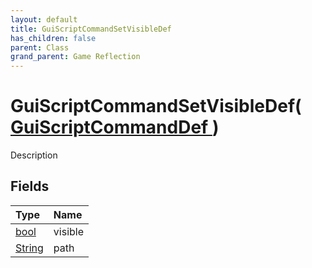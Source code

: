 ```yaml
---
layout: default
title: GuiScriptCommandSetVisibleDef
has_children: false
parent: Class
grand_parent: Game Reflection
---
```

# GuiScriptCommandSetVisibleDef( [ GuiScriptCommandDef ](/riftbreaker-wiki/docs/game-reflection/classes/gui_script_command_def/) )
Description 

## Fields

| Type | Name |
|:----------|:--------------|
| [bool](/riftbreaker-wiki/docs/game-reflection/components/bool/) | visible |
| [String](/riftbreaker-wiki/docs/game-reflection/components/string/) | path |

